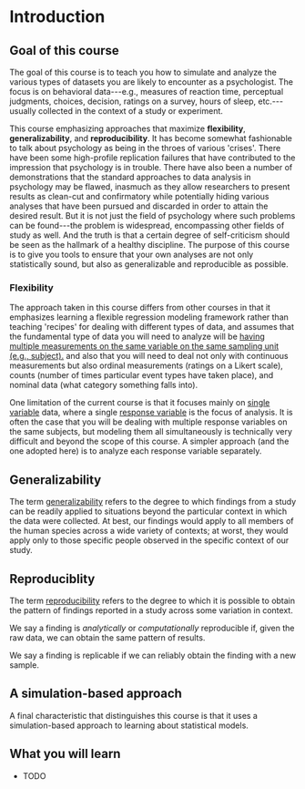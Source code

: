 # Introduction

## Goal of this course

The goal of this course is to teach you how to simulate and analyze the various types of datasets you are likely to encounter as a psychologist. The focus is on behavioral data---e.g., measures of reaction time, perceptual judgments, choices, decision, ratings on a survey, hours of sleep, etc.---usually collected in the context of a study or experiment. 

This course emphasizing approaches that maximize **flexibility**, **generalizability**, and **reproducibility**. It has become somewhat fashionable to talk about psychology as being in the throes of various 'crises'. There have been some high-profile replication failures that have contributed to the impression that psychology is in trouble. There have also been a number of demonstrations that the standard approaches to data analysis in psychology may be flawed, inasmuch as they allow researchers to present results as clean-cut and confirmatory while potentially hiding various analyses that have been pursued and discarded in order to attain the desired result. But it is not just the field of psychology where such problems can be found---the problem is widespread, encompassing other fields of study as well. And the truth is that a certain degree of self-criticism should be seen as the hallmark of a healthy discipline. The purpose of this course is to give you tools to ensure that your own analyses are not only statistically sound, but also as generalizable and reproducible as possible. 

### Flexibility

The approach taken in this course differs from other courses in that it emphasizes learning a flexible regression modeling framework rather than teaching 'recipes' for dealing with different types of data, and assumes that the fundamental type of data you will need to analyze will be <a class='glossary' target='_blank' title='NA' href='https://psyteachr.github.io/glossary/m#multilevel'>having multiple measurements on the same variable on the same sampling unit (e.g., subject).</a> and also that you will need to deal not only with continuous measurements but also ordinal measurements (ratings on a Likert scale), counts (number of times particular event types have taken place), and nominal data (what category something falls into).

One limitation of the current course is that it focuses mainly on <a class='glossary' target='_blank' title='NA' href='https://psyteachr.github.io/glossary/u#univariate'>single variable</a> data, where a single <a class='glossary' target='_blank' title='NA' href='https://psyteachr.github.io/glossary/r#response-variable'>response variable</a> is the focus of analysis. It is often the case that you will be dealing with multiple response variables on the same subjects, but modeling them all simultaneously is technically very difficult and beyond the scope of this course. A simpler approach (and the one adopted here) is to analyze each response variable separately.

## Generalizability

The term <a class='glossary' target='_blank' title='NA' href='https://psyteachr.github.io/glossary/g#generalizability'>generalizability</a> refers to the degree to which findings from a study can be readily applied to situations beyond the particular context in which the data were collected. At best, our findings would apply to all members of the human species across a wide variety of contexts; at worst, they would apply only to those specific people observed in the specific context of our study. 

## Reproduciblity

The term <a class='glossary' target='_blank' title='NA' href='https://psyteachr.github.io/glossary/r#reproducibility'>reproducibility</a> refers to the degree to which it is possible to obtain the pattern of findings reported in a study across some variation in context.

We say a finding is *analytically* or *computationally* reproducible if, given the raw data, we can obtain the same pattern of results. 

We say a finding is replicable if we can reliably obtain the finding with a new sample.

## A simulation-based approach

A final characteristic that distinguishes this course is that it uses a simulation-based approach to learning about statistical models.

## What you will learn

- TODO
